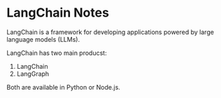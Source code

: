 # LangChain Notes

LangChain is a framework for developing applications powered by large language models (LLMs).

LangChain has two main producst:
1. LangChain
2. LangGraph

Both are available in Python or Node.js.
